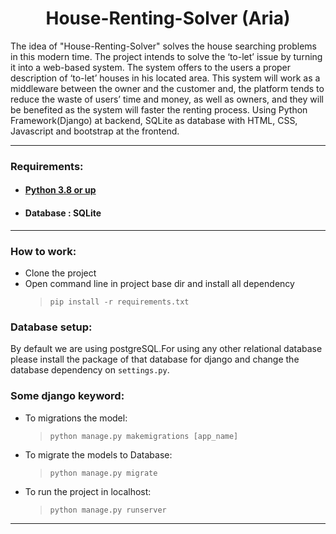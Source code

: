 <h1 align="center">
House-Renting-Solver (Aria)
</h1>

The idea of "House-Renting-Solver" solves the house searching problems in this modern time. The project intends to solve the ‘to-let’ issue by turning it into a web-based system. The system offers to the users a proper description of ‘to-let’ houses in his located area. This system will work as a middleware between the owner and the customer and, the platform tends to reduce the waste of users’ time and money, as well as owners, and they will be benefited as the system will faster the renting process. 
Using Python Framework(Django) at backend, SQLite as database with HTML, CSS, Javascript and bootstrap at the frontend. 

***

### Requirements:
 * #### [Python 3.8 or up](https://www.python.org/downloads/release/python-372/)
 * #### Database : SQLite


***
### How to work:
 * Clone the project
 * Open command line in project base dir and install all dependency
   > `pip install -r requirements.txt`
   
### Database setup:
By default we are using postgreSQL.For using any other relational database please install the package of that database
for django and change the database dependency on `settings.py`.

### Some django keyword:
* To migrations the model:
  > `python manage.py makemigrations [app_name]`
 
* To migrate the models to Database:
  > `python manage.py migrate`
  
* To run the project in localhost:
  > `python manage.py runserver`

***


